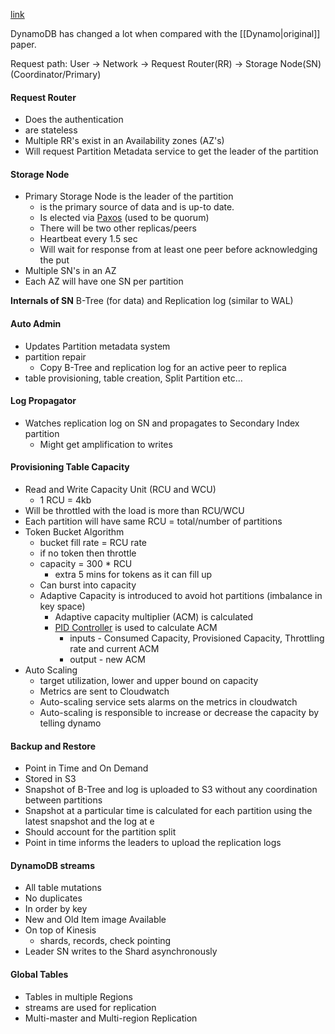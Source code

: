 [link](https://www.youtube.com/watch?v=yvBR71D0nAQ)

DynamoDB has changed a lot when compared with the [[Dynamo|original]] paper.

Request path:
User → Network → Request Router(RR) → Storage Node(SN) (Coordinator/Primary)

#### Request Router
- Does the authentication
- are stateless
- Multiple RR's exist in an Availability zones (AZ's)
- Will request Partition Metadata service to get the leader of the partition

#### Storage Node
- Primary Storage Node is the leader of the partition
	- is the primary source of data and is up-to date.
	- Is elected via [Paxos](https://en.wikipedia.org/wiki/Paxos_(computer_science)) (used to be quorum)
	- There will be two other replicas/peers
	- Heartbeat every 1.5 sec
	- Will wait for response from at least one peer before acknowledging the put
- Multiple SN's in an AZ
- Each AZ will have one SN per partition

**Internals of SN**
B-Tree (for data) and Replication log (similar to WAL)

#### Auto Admin
- Updates Partition metadata system
- partition repair
	- Copy B-Tree and replication log for an active peer to replica
- table provisioning, table creation, Split Partition etc...

 #### Log Propagator
 - Watches replication log on SN and propagates to Secondary Index partition
	 - Might get amplification to writes

#### Provisioning Table Capacity
- Read and Write Capacity Unit (RCU and WCU)
	- 1 RCU = 4kb
- Will be throttled with the load is more than RCU/WCU
- Each partition will have same RCU = total/number of partitions
- Token Bucket Algorithm
	- bucket fill rate = RCU rate
	- if no token then throttle
	- capacity = 300 * RCU
		- extra 5 mins for tokens as it can fill up
	- Can burst into capacity
	- Adaptive Capacity is introduced to avoid hot partitions (imbalance in key space)
		- Adaptive capacity multiplier (ACM) is calculated
		- [PID Controller](https://en.wikipedia.org/wiki/PID_controller) is used to calculate ACM
			- inputs - Consumed Capacity, Provisioned Capacity, Throttling rate and current ACM
			- output - new ACM
- Auto Scaling
	- target utilization, lower and upper bound on capacity
	- Metrics are sent to Cloudwatch
	- Auto-scaling service sets alarms on the metrics in cloudwatch
	- Auto-scaling is responsible to increase or decrease the capacity by telling dynamo

#### Backup and Restore
- Point in Time and On Demand
- Stored in S3
- Snapshot of B-Tree and log is uploaded to S3 without any coordination between partitions
- Snapshot at a particular time is calculated for each partition using the latest snapshot and the log at e
- Should account for the partition split
- Point in time informs the leaders to upload the replication logs

#### DynamoDB streams
- All table mutations
- No duplicates
- In order by key
- New and Old Item image Available
- On top of Kinesis
	- shards, records, check pointing
- Leader SN writes to the Shard asynchronously

#### Global Tables
- Tables in multiple Regions
- streams are used for replication
- Multi-master and Multi-region Replication
